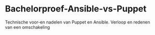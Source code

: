 # Bachelorproef-Ansible-vs-Puppet
Technische voor-en nadelen van Puppet en Ansible. Verloop en redenen van een omschakeling
